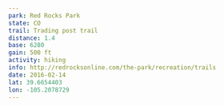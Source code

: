```yaml
---
park: Red Rocks Park
state: CO
trail: Trading post trail
distance: 1.4
base: 6280
gain: 500 ft
activity: hiking
info: http://redrocksonline.com/the-park/recreation/trails
date: 2016-02-14
lat: 39.6654403
lon: -105.2078729
---
```

